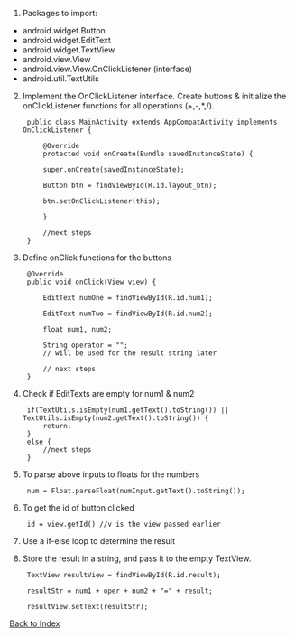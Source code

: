 1. Packages to import:
 - android.widget.Button
 - android.widget.EditText
 - android.widget.TextView
 - android.view.View
 - android.view.View.OnClickListener (interface)
 - android.util.TextUtils

2. Implement the OnClickListener interface. Create buttons & initialize the onClickListener functions for all operations (+,-,*,/).

        public class MainActivity extends AppCompatActivity implements OnClickListener {

            @Override
            protected void onCreate(Bundle savedInstanceState) {

            super.onCreate(savedInstanceState);

            Button btn = findViewById(R.id.layout_btn);

            btn.setOnClickListener(this);

            }
        
            //next steps
        }

3. Define onClick functions for the buttons

        @Override 
        public void onClick(View view) { 

            EditText numOne = findViewById(R.id.num1);

            EditText numTwo = findViewById(R.id.num2);

            float num1, num2;
        
            String operator = ""; 
            // will be used for the result string later
    
            // next steps
        }

4. Check if EditTexts are empty for num1 & num2

        if(TextUtils.isEmpty(num1.getText().toString()) || TextUtils.isEmpty(num2.getText().toString()) {
            return;
        }
        else {
            //next steps
        }

5. To parse above inputs to floats for the numbers

        num = Float.parseFloat(numInput.getText().toString());

6. To get the id of button clicked

        id = view.getId() //v is the view passed earlier

7. Use a if-else loop to determine the result

8. Store the result in a string, and pass it to the empty TextView.

        TextView resultView = findViewById(R.id.result);

        resultStr = num1 + oper + num2 + "=" + result;
    
        resultView.setText(resultStr);

[Back to Index](../README.md)
